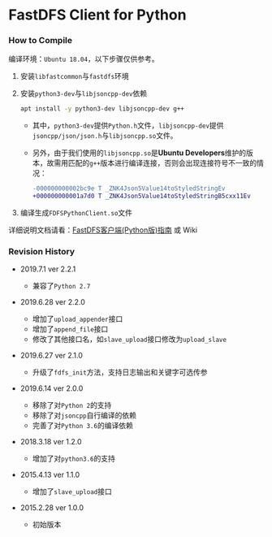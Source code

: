 # FastDFS Client for Python

### How to Compile

编译环境：`Ubuntu 18.04`，以下步骤仅供参考。

1. 安装`libfastcommon`与`fastdfs`环境

2. 安装`python3-dev`与`libjsoncpp-dev`依赖

   ```bash
   apt install -y python3-dev libjsoncpp-dev g++
   ```

   - 其中，`python3-dev`提供`Python.h`文件，`libjsoncpp-dev`提供`jsoncpp/json/json.h`与`libjsoncpp.so`文件。

   - 另外，由于我们使用的`libjsoncpp.so`是**Ubuntu Developers**维护的版本，故需用匹配的`g++`版本进行编译连接，否则会出现连接符号不一致的情况：

     ```diff
     -000000000002bc9e T _ZNK4Json5Value14toStyledStringEv
     +000000000001a7d0 T _ZNK4Json5Value14toStyledStringB5cxx11Ev
     ```

3. 编译生成`FDFSPythonClient.so`文件

详细说明文档请看：[FastDFS客户端(Python版)指南](https://blog.csdn.net/lenyusun/article/details/44057139) 或 Wiki

### Revision History

- 2019.7.1 ver 2.2.1
  - 兼容了`Python 2.7`

- 2019.6.28 ver 2.2.0
  - 增加了`upload_appender`接口
  - 增加了`append_file`接口
  - 修改了其他接口名，如`slave_upload`接口修改为`upload_slave`

- 2019.6.27 ver 2.1.0
  - 升级了`fdfs_init`方法，支持日志输出和关键字可选传参

- 2019.6.14 ver 2.0.0
  - 移除了对`Python 2`的支持
  - 移除了对`jsoncpp`自行编译的依赖
  - 完善了对`Python 3.6`的编译依赖
- 2018.3.18 ver 1.2.0
  - 增加了对`python3.6`的支持
- 2015.4.13 ver 1.1.0
  - 增加了`slave_upload`接口
- 2015.2.28 ver 1.0.0
  - 初始版本


